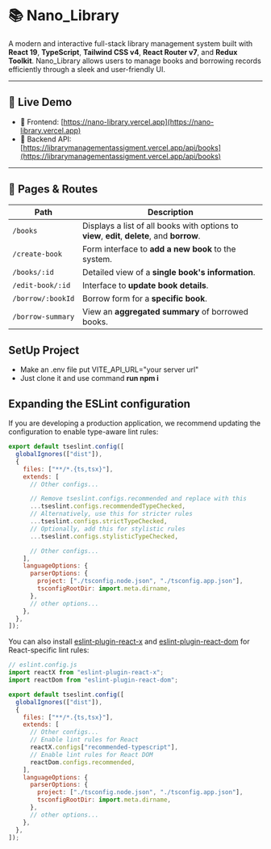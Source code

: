 # 📚 Nano_Library

A modern and interactive full-stack library management system built with **React 19**, **TypeScript**, **Tailwind CSS v4**, **React Router v7**, and **Redux Toolkit**. Nano_Library allows users to manage books and borrowing records efficiently through a sleek and user-friendly UI.

---

## 🚀 Live Demo

- 🔗 Frontend: [https://nano-library.vercel.app](https://nano-library.vercel.app)
- 🔗 Backend API: [https://librarymanagementassigment.vercel.app/api/books](https://librarymanagementassigment.vercel.app/api/books)

---

## 📑 Pages & Routes

| Path              | Description                                                                                  |
| ----------------- | -------------------------------------------------------------------------------------------- |
| `/books`          | Displays a list of all books with options to **view**, **edit**, **delete**, and **borrow**. |
| `/create-book`    | Form interface to **add a new book** to the system.                                          |
| `/books/:id`      | Detailed view of a **single book's information**.                                            |
| `/edit-book/:id`  | Interface to **update book details**.                                                        |
| `/borrow/:bookId` | Borrow form for a **specific book**.                                                         |
| `/borrow-summary` | View an **aggregated summary** of borrowed books.                                            |

## SetUp Project

- Make an .env file put VITE_API_URL="your server url"
- Just clone it and use command **run npm i**

## Expanding the ESLint configuration

If you are developing a production application, we recommend updating the configuration to enable type-aware lint rules:

```js
export default tseslint.config([
  globalIgnores(["dist"]),
  {
    files: ["**/*.{ts,tsx}"],
    extends: [
      // Other configs...

      // Remove tseslint.configs.recommended and replace with this
      ...tseslint.configs.recommendedTypeChecked,
      // Alternatively, use this for stricter rules
      ...tseslint.configs.strictTypeChecked,
      // Optionally, add this for stylistic rules
      ...tseslint.configs.stylisticTypeChecked,

      // Other configs...
    ],
    languageOptions: {
      parserOptions: {
        project: ["./tsconfig.node.json", "./tsconfig.app.json"],
        tsconfigRootDir: import.meta.dirname,
      },
      // other options...
    },
  },
]);
```

You can also install [eslint-plugin-react-x](https://github.com/Rel1cx/eslint-react/tree/main/packages/plugins/eslint-plugin-react-x) and [eslint-plugin-react-dom](https://github.com/Rel1cx/eslint-react/tree/main/packages/plugins/eslint-plugin-react-dom) for React-specific lint rules:

```js
// eslint.config.js
import reactX from "eslint-plugin-react-x";
import reactDom from "eslint-plugin-react-dom";

export default tseslint.config([
  globalIgnores(["dist"]),
  {
    files: ["**/*.{ts,tsx}"],
    extends: [
      // Other configs...
      // Enable lint rules for React
      reactX.configs["recommended-typescript"],
      // Enable lint rules for React DOM
      reactDom.configs.recommended,
    ],
    languageOptions: {
      parserOptions: {
        project: ["./tsconfig.node.json", "./tsconfig.app.json"],
        tsconfigRootDir: import.meta.dirname,
      },
      // other options...
    },
  },
]);
```
